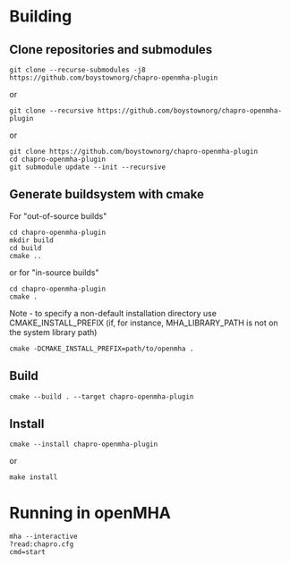 # Building
## Clone repositories and submodules
```
git clone --recurse-submodules -j8 https://github.com/boystownorg/chapro-openmha-plugin
```
or

```
git clone --recursive https://github.com/boystownorg/chapro-openmha-plugin
```
or

```
git clone https://github.com/boystownorg/chapro-openmha-plugin
cd chapro-openmha-plugin
git submodule update --init --recursive
```
## Generate buildsystem with cmake
For "out-of-source builds"
```
cd chapro-openmha-plugin
mkdir build
cd build
cmake ..
```
or for "in-source builds"
```
cd chapro-openmha-plugin
cmake .
```
Note - to specify a non-default installation directory use CMAKE_INSTALL_PREFIX (if, for instance, MHA_LIBRARY_PATH is not on the system library path)
```
cmake -DCMAKE_INSTALL_PREFIX=path/to/openmha .
```
## Build
```
cmake --build . --target chapro-openmha-plugin
```
## Install
```
cmake --install chapro-openmha-plugin
```
or
```
make install
```

# Running in openMHA
```
mha --interactive
?read:chapro.cfg
cmd=start
```
